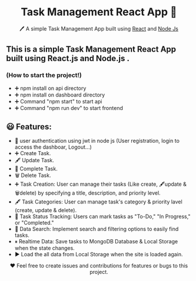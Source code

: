 <h1 align="center">Task Management React App  📝</h1>  
<p align="center">
  🖊️ A simple Task Management App built using <a href="https://reactjs.org/">React</a> and <a href="https://nodejs.org/">Node Js</a>
</p>

## This is a simple Task Management React App built using React.js and Node.js .

### **(How to start the project!)**

- ➕ npm install on api directory
- ➕ npm install on dashboard directory
- ➕ Command "npm start" to start api
- ➕ Command "npm run dev" to start frontend

## 😃 Features:

- 👩 user authentication using jwt in node js (User registration, login to access the dashboar, Logout...)
- ➕ Create Task.
- 🖋️ Update Task.
- 💯 Complete Task.
- 🗑️ Delete Task.
- ➕ Task Creation: User can manage their tasks (Like create, 🖋️update & 🗑️delete) by specifying a title, description, and priority level.
- 🖋️ Task Categories: User can manage task's category & priority lavel (create, update & delete).
- 🔎 Task Status Tracking: Users can mark tasks as "To-Do," "In Progress,"
  or "Completed."
- 🔎 Data Search: Implement search and filtering options to easily find tasks.
- ⏸ Realtime Data: Save tasks to MongoDB Database & Local Storage when the state changes.
- ▶️ Load the all data from Local Storage when the site is loaded again.

<p align="center">
  ❤️ Feel free to create issues and contributions for features or bugs to this project.
</p>
